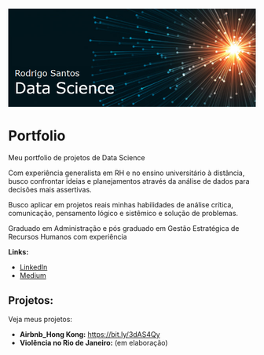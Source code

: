 <p align="center">
  <img src="https://github.com/Rodrigo-O-Santos/Portfolio/blob/master/Banner.png" >
</p>

# Portfolio
Meu portfolio de projetos de Data Science

Com experiência generalista em RH e no ensino universitário à distância, busco confrontar ideias e planejamentos através da análise de dados para decisões mais assertivas.

Busco aplicar em projetos reais minhas habilidades de análise crítica, comunicação, pensamento lógico e sistêmico e solução de problemas.

Graduado em Administração e pós graduado em Gestão Estratégica de Recursos Humanos com experiência 


**Links:**
* [LinkedIn](linkedin.com/in/rodrigo-de-oliveira-dos-santos-83013425)
* [Medium](https://medium.com/@rodrigoosantosalo)


## Projetos:
Veja meus projetos:

* **Airbnb_Hong Kong:** https://bit.ly/3dAS4Qy
* **Violência no Rio de Janeiro:** (em elaboração)
